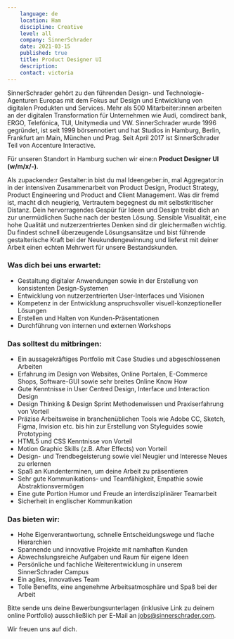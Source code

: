 ```yaml
---
    language: de
    location: Ham
    discipline: Creative
    level: all
    company: SinnerSchrader 
    date: 2021-03-15
    published: true
    title: Product Designer UI
    description: 
    contact: victoria
---
```


SinnerSchrader gehört zu den führenden Design- und Technologie-Agenturen Europas mit dem Fokus auf Design und Entwicklung von digitalen Produkten und Services. Mehr als 500 Mitarbeiter:innen arbeiten an der digitalen Transformation für Unternehmen wie Audi, comdirect bank, ERGO, Telefónica, TUI, Unitymedia und VW. SinnerSchrader wurde 1996 gegründet, ist seit 1999 börsennotiert und hat Studios in Hamburg, Berlin, Frankfurt am Main, München und Prag. Seit April 2017 ist SinnerSchrader Teil von Accenture Interactive.

Für unseren Standort in Hamburg suchen wir eine:n **Product Designer UI (w/m/x/-)**.

Als zupackende:r Gestalter:in bist du mal Ideengeber:in, mal Aggregator:in in der intensiven Zusammenarbeit von Product Design, Product Strategy, Product Engineering und Product and Client Management. Was dir fremd ist, macht dich neugierig, Vertrautem begegnest du mit selbstkritischer Distanz. Dein hervorragendes Gespür für Ideen und Design treibt dich an zur unermüdlichen Suche nach der besten Lösung. Sensible Visualität, eine hohe Qualität und nutzerzentriertes Denken sind dir gleichermaßen wichtig. Du findest schnell überzeugende Lösungsansätze und bist führende gestalterische Kraft bei der Neukundengewinnung und lieferst mit deiner Arbeit einen echten Mehrwert für unsere Bestandskunden.

### Was dich bei uns erwartet:

- Gestaltung digitaler Anwendungen sowie in der Erstellung von konsistenten Design-Systemen
- Entwicklung von nutzerzentrierten User-Interfaces und Visionen
- Kompetenz in der Entwicklung anspruchsvoller visuell-konzeptioneller Lösungen
- Erstellen und Halten von Kunden-Präsentationen
- Durchführung von internen und externen Workshops

### Das solltest du mitbringen:

- Ein aussagekräftiges Portfolio mit Case Studies und abgeschlossenen Arbeiten
- Erfahrung im Design von Websites, Online Portalen, E-Commerce Shops, Software-GUI sowie sehr breites Online Know How
- Gute Kenntnisse in User Centred Design, Interface und Interaction Design
- Design Thinking & Design Sprint Methodenwissen und Praxiserfahrung von Vorteil
- Präzise Arbeitsweise in branchenüblichen Tools wie Adobe CC, Sketch, Figma, Invision etc. bis hin zur Erstellung von Styleguides sowie Prototyping
- HTML5 und CSS Kenntnisse von Vorteil
- Motion Graphic Skills (z.B. After Effects) von Vorteil
- Design- und Trendbegeisterung sowie viel Neugier und Interesse Neues zu erlernen
- Spaß an Kundenterminen, um deine Arbeit zu präsentieren
- Sehr gute Kommunikations- und Teamfähigkeit, Empathie sowie Abstraktionsvermögen
- Eine gute Portion Humor und Freude an interdisziplinärer Teamarbeit
- Sicherheit in englischer Kommunikation

### Das bieten wir:

- Hohe Eigenverantwortung, schnelle Entscheidungswege und flache Hierarchien
- Spannende und innovative Projekte mit namhaften Kunden
- Abwechslungsreiche Aufgaben und Raum für eigene Ideen
- Persönliche und fachliche Weiterentwicklung in unserem SinnerSchrader Campus
- Ein agiles, innovatives Team
- Tolle Benefits, eine angenehme Arbeitsatmosphäre und Spaß bei der Arbeit

Bitte sende uns deine Bewerbungsunterlagen (inklusive Link zu deinem online Portfolio) ausschließlich per E-Mail an <jobs@sinnerschrader.com>. 

Wir freuen uns auf dich.
